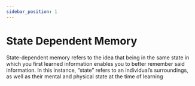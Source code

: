 ```yaml
---
sidebar_position: 1
---
```


# State Dependent Memory

State-dependent memory refers to the idea that being in the same state in which you first learned information enables you to better remember said information. In this instance, “state” refers to an individual’s surroundings, as well as their mental and physical state at the time of learning
